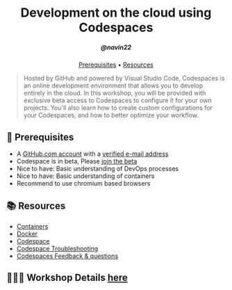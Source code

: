 <h1 align="center">Development on the cloud using Codespaces</h1>
<h5 align="center">@navin22</h3>

<p align="center">
  <a href="#mega-prerequisites">Prerequisites</a> •  
  <a href="#books-resources">Resources</a>
</p>

> Hosted by GitHub and powered by Visual Studio Code, Codespaces is an online development environment that allows you to develop entirely in the cloud. In this workshop, you will be provided with exclusive beta access to Codespaces to configure it for your own projects. You'll also learn how to create custom configurations for your Codespaces, and how to better optimize your workflow.


## :mega: Prerequisites
- A [GitHub.com account](https://github.com/join) with a [verified e-mail address](https://docs.github.com/en/github/getting-started-with-github/verifying-your-email-address)
- Codespace is in beta, Please [join the beta](https://docs.github.com/en/github/developing-online-with-codespaces/about-codespaces#joining-the-beta)
- Nice to have: Basic understanding of DevOps processes
- Nice to have: Basic understanding of containers
- Recommend to use chromium based browsers

## :books: Resources
- [Containers](https://www.docker.com/resources/what-container)
- [Docker](https://docs.docker.com/get-started/02_our_app/)
- [Codespace](https://docs.github.com/en/github/developing-online-with-codespaces/about-codespaces)
- [Codespace Troubleshooting](https://docs.github.com/en/github/developing-online-with-codespaces/troubleshooting-your-codespace)
- [Codespaces Feedback & questions](https://github.com/github/feedback/discussions/categories/codespaces-feedback)

## 👨🏻‍💻 Workshop Details [here](./workshop/workshop-steps.md)